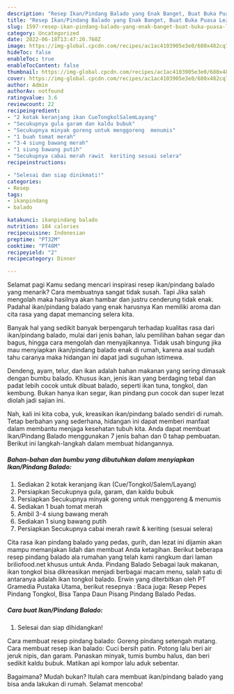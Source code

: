 ```yaml
---
description: "Resep Ikan/Pindang Balado yang Enak Banget, Buat Buka Puasa Lezat"
title: "Resep Ikan/Pindang Balado yang Enak Banget, Buat Buka Puasa Lezat"
slug: 1597-resep-ikan-pindang-balado-yang-enak-banget-buat-buka-puasa-lezat
category: Uncategorized
date: 2022-06-18T13:47:20.760Z
image: https://img-global.cpcdn.com/recipes/ac1ac4103905e3e0/680x482cq70/ikanpindang-balado-foto-resep-utama.jpg
hideToc: false
enableToc: true
enableTocContent: false
thumbnail: https://img-global.cpcdn.com/recipes/ac1ac4103905e3e0/680x482cq70/ikanpindang-balado-foto-resep-utama.jpg
cover: https://img-global.cpcdn.com/recipes/ac1ac4103905e3e0/680x482cq70/ikanpindang-balado-foto-resep-utama.jpg
author: Admin
authorAv: notfound
ratingvalue: 3.6
reviewcount: 22
recipeingredient:
- "2 kotak keranjang ikan CueTongkolSalemLayang"
- "Secukupnya gula garam dan kaldu bubuk"
- "Secukupnya minyak goreng untuk menggoreng  menumis"
- "1 buah tomat merah"
- "3-4 siung bawang merah"
- "1 siung bawang putih"
- "Secukupnya cabai merah rawit  keriting sesuai selera"
recipeinstructions:

- "Selesai dan siap dinikmati!"
categories:
- Resep
tags:
- ikanpindang
- balado

katakunci: ikanpindang balado 
nutrition: 184 calories
recipecuisine: Indonesian
preptime: "PT32M"
cooktime: "PT48M"
recipeyield: "2"
recipecategory: Dinner

---
```



Selamat pagi Kamu sedang mencari inspirasi resep ikan/pindang balado yang menarik? Cara membuatnya sangat tidak susah. Tapi Jika salah mengolah maka hasilnya akan hambar dan justru cenderung tidak enak. Padahal ikan/pindang balado yang enak harusnya Kan memiliki aroma dan cita rasa yang dapat memancing selera kita.


Banyak hal yang sedikit banyak berpengaruh terhadap kualitas rasa dari ikan/pindang balado, mulai dari jenis bahan, lalu pemilihan bahan segar dan bagus, hingga cara mengolah dan menyajikannya. Tidak usah bingung jika mau menyiapkan ikan/pindang balado enak di rumah, karena asal sudah tahu caranya maka hidangan ini dapat jadi suguhan istimewa.

Dendeng, ayam, telur, dan ikan adalah bahan makanan yang sering dimasak dengan bumbu balado. Khusus ikan, jenis ikan yang berdaging tebal dan padat lebih cocok untuk dibuat balado, seperti ikan tuna, tongkol, dan kembung. Bukan hanya ikan segar, ikan pindang pun cocok dan super lezat diolah jadi sajian ini.


Nah, kali ini kita coba, yuk, kreasikan ikan/pindang balado sendiri di rumah. Tetap berbahan yang sederhana, hidangan ini dapat memberi manfaat dalam membantu menjaga kesehatan tubuh kita. Anda dapat membuat Ikan/Pindang Balado menggunakan 7 jenis bahan dan 0 tahap pembuatan. Berikut ini langkah-langkah dalam membuat hidangannya.

<!--inarticleads1-->

##### Bahan-bahan dan bumbu yang dibutuhkan dalam menyiapkan Ikan/Pindang Balado:

1. Sediakan 2 kotak keranjang ikan (Cue/Tongkol/Salem/Layang)
1. Persiapkan Secukupnya gula, garam, dan kaldu bubuk
1. Persiapkan Secukupnya minyak goreng untuk menggoreng &amp; menumis
1. Sediakan 1 buah tomat merah
1. Ambil 3-4 siung bawang merah
1. Sediakan 1 siung bawang putih
1. Persiapkan Secukupnya cabai merah rawit &amp; keriting (sesuai selera)


Cita rasa ikan pindang balado yang pedas, gurih, dan lezat ini dijamin akan mampu memanjakan lidah dan membuat Anda ketagihan. Berikut beberapa resep pindang balado ala rumahan yang telah kami rangkum dari laman briliofood.net khusus untuk Anda. Pindang Balado Sebagai lauk makanan, ikan tongkol bisa dikreasikan menjadi berbagai macam menu, salah satu di antaranya adalah ikan tongkol balado. Erwin yang diterbitkan oleh PT Gramedia Pustaka Utama, berikut resepnya : Baca juga: Resep Pepes Pindang Tongkol, Bisa Tanpa Daun Pisang Pindang Balado Pedas. 

<!--inarticleads2-->

##### Cara buat Ikan/Pindang Balado:


1. Selesai dan siap dihidangkan!

Cara membuat resep pindang balado: Goreng pindang setengah matang. Cara membuat resep ikan balado: Cuci bersih patin. Potong lalu beri air jeruk nipis, dan garam. Panaskan minyak, tumis bumbu halus, dan beri sedikit kaldu bubuk. Matikan api kompor lalu aduk sebentar. 

Bagaimana? Mudah bukan? Itulah cara membuat ikan/pindang balado yang bisa anda lakukan di rumah. Selamat mencoba!
